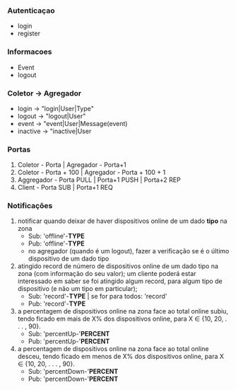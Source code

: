 ### Autenticaçao
* login
* register

### Informacoes
* Event <string>
* logout

### Coletor -> Agregador
* login -> "login|User|Type"
* logout -> "logout|User"
* event -> "event|User|Message(event)
* inactive -> "inactive|User

### Portas
1. Coletor - Porta | Agregador - Porta+1
2. Coletor - Porta + 100 | Agregador - Porta + 100 + 1
3. Aggregador - Porta PULL | Porta+1 PUSH | Porta+2 REP
4. Client - Porta SUB | Porta+1 REQ

### Notificações
1. notificar quando deixar de haver dispositivos online de um dado **tipo** na zona
    * Sub: 'offline'-**TYPE**
    * Pub: 'offline'-**TYPE**
    * no agregador (quando é um logout), fazer a verificação se é o último dispositivo de um dado tipo
2. atingido record de número de dispositivos online de um dado tipo na zona (com informação do seu valor); um cliente poderá estar interessado em saber se foi atingido algum record, para algum tipo de dispositivo (e não um tipo em particular);
    * Sub: 'record'-**TYPE** | se for para todos: 'record'
    * Pub: 'record'-**TYPE**
3. a percentagem de dispositivos online na zona face ao total online subiu, tendo ficado em mais de X% dos dispositivos online, para X ∈ {10, 20, . . . , 90}.
    * Sub: 'percentUp-'**PERCENT**
    * Pub: 'percentUp-'**PERCENT**
4. a percentagem de dispositivos online na zona face ao total online desceu, tendo ficado em menos de X% dos dispositivos online, para X ∈ {10, 20, . . . , 90}.
    * Sub: 'percentDown-'**PERCENT**
    * Pub: 'percentDown-'**PERCENT**
